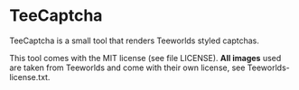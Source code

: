 TeeCaptcha
==========

TeeCaptcha is a small tool that renders Teeworlds styled captchas.

This tool comes with the MIT license (see file LICENSE).
**All images** used are taken from Teeworlds and come with their own license, see Teeworlds-license.txt.